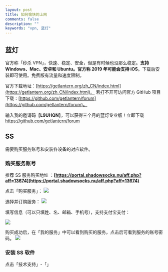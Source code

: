 ```yaml
---
layout: post
title: 如何愉快的上网
comments: false
description: ""
keywords: "vpn, 蓝灯"
---
```


## 蓝灯

官方称「秒杀 VPN」，快速、稳定、安全，但是有时候也没那么稳定。**支持 Windows、Mac、安卓和 Ubuntu。官方称 2019 年可能会支持 iOS**。下载后安装即可使用。免费版有流量和速度限制。

官方下载地址：[https://getlantern.org/zh_CN/index.html](https://getlantern.org/zh_CN/index.html)。
若打不开可访问官方 GitHub 项目下载：[https://github.com/getlantern/forum](https://github.com/getlantern/forum)。

输入我的邀请码【**L9UHQN**】，可以获得三个月的蓝灯专业版！立即下载 https://github.com/getlantern/forum


## SS

需要购买服务账号和安装各设备的对应软件。

### 购买服务账号

推荐 SS 服务购买地址 ：**[https://portal.shadowsocks.nu/aff.php?aff=13674](https://portal.shadowsocks.nu/aff.php?aff=13674)**

点击「购买服务」：
![](./_image/2019-01-06/001.jpg)

选择并订购服务：
![](./_image/2019-01-06/002.jpg)

填写信息（可以只填姓、名、邮箱、手机号），支持支付宝支付：

![](./_image/2019-01-06/003_5.jpg)

购买成功后，在「我的服务」中可以看到购买的服务，点击后可看到服务的账号密码。
![](./_image/2019-01-06/006.jpg)

### 安装 SS 软件

点击「技术支持」-「」
